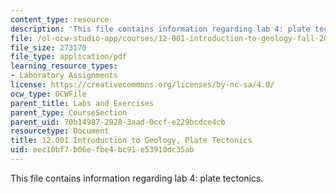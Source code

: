 ```yaml
---
content_type: resource
description: 'This file contains information regarding lab 4: plate tectonics.'
file: /ol-ocw-studio-app/courses/12-001-introduction-to-geology-fall-2013/eec10bf7b06efbe4bc91e53910dc35ab_MIT12_001F13_Lab4-PlateTe-In.pdf
file_size: 273170
file_type: application/pdf
learning_resource_types:
- Laboratory Assignments
license: https://creativecommons.org/licenses/by-nc-sa/4.0/
ocw_type: OCWFile
parent_title: Labs and Exercises
parent_type: CourseSection
parent_uid: 70b14987-2928-3aad-0ccf-e229bcdce4cb
resourcetype: Document
title: 12.001 Introduction to Geology, Plate Tectonics
uid: eec10bf7-b06e-fbe4-bc91-e53910dc35ab
---
```

This file contains information regarding lab 4: plate tectonics.